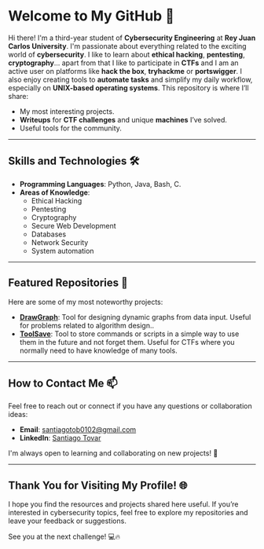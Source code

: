 # Welcome to My GitHub 👋

Hi there! I'm a third-year student of **Cybersecurity Engineering** at **Rey Juan Carlos University**. I'm passionate about everything related to the exciting world of **cybersecurity**.
I like to learn about **ethical hacking**, **pentesting**, **cryptography**... apart from that I like to participate in **CTFs** and I am an active user on platforms like **hack the box**, **tryhackme** or **portswigger**.
I also enjoy creating tools to **automate tasks** and simplify my daily workflow, especially on **UNIX-based operating systems**. This repository is where I’ll share:

- My most interesting projects.
- **Writeups** for **CTF challenges** and unique **machines** I’ve solved.
- Useful tools for the community.

---

## Skills and Technologies 🛠️

- **Programming Languages**: Python, Java, Bash, C.
- **Areas of Knowledge**:
  - Ethical Hacking
  - Pentesting
  - Cryptography
  - Secure Web Development
  - Databases
  - Network Security
  - System automation

---

## Featured Repositories 🌟

Here are some of my most noteworthy projects:

- [**DrawGraph**](https://github.com/znatii/DrawGraphs): Tool for designing dynamic graphs from data input. Useful for problems related to algorithm design.. 
- [**ToolSave**](https://github.com/dreysanox/ToolSave): Tool to store commands or scripts in a simple way to use them in the future and not forget them. Useful for CTFs where you normally need to have knowledge of many tools.

---

## How to Contact Me 📫

Feel free to reach out or connect if you have any questions or collaboration ideas:

- **Email**: [santiagotob0102@gmail.com](mailto:santiagotob0102@gmail.com)
- **LinkedIn**: [Santiago Tovar](https://www.linkedin.com/in/santiago-tovar-velasco/)


I'm always open to learning and collaborating on new projects! 🚀

---

## Thank You for Visiting My Profile! 🌐

I hope you find the resources and projects shared here useful. If you’re interested in cybersecurity topics, feel free to explore my repositories and leave your feedback or suggestions.

See you at the next challenge! 💻🔥
